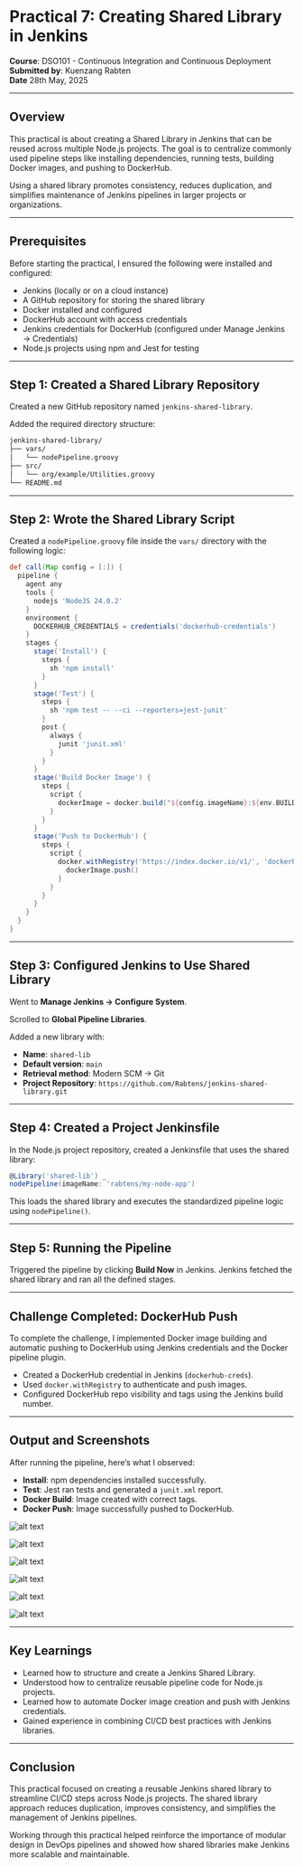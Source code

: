 # Practical 7: Creating Shared Library in Jenkins

**Course**: DSO101 - Continuous Integration and Continuous Deployment  
**Submitted by**: Kuenzang Rabten  
**Date** 28th May, 2025  

---

## Overview

This practical is about creating a Shared Library in Jenkins that can be reused across multiple Node.js projects. The goal is to centralize commonly used pipeline steps like installing dependencies, running tests, building Docker images, and pushing to DockerHub.

Using a shared library promotes consistency, reduces duplication, and simplifies maintenance of Jenkins pipelines in larger projects or organizations.

---

## Prerequisites

Before starting the practical, I ensured the following were installed and configured:

- Jenkins (locally or on a cloud instance)
- A GitHub repository for storing the shared library
- Docker installed and configured
- DockerHub account with access credentials
- Jenkins credentials for DockerHub (configured under Manage Jenkins → Credentials)
- Node.js projects using npm and Jest for testing

---

## Step 1: Created a Shared Library Repository

Created a new GitHub repository named `jenkins-shared-library`.

Added the required directory structure:

```bash
jenkins-shared-library/
├── vars/
│   └── nodePipeline.groovy
├── src/
│   └── org/example/Utilities.groovy
└── README.md
````

---

## Step 2: Wrote the Shared Library Script

Created a `nodePipeline.groovy` file inside the `vars/` directory with the following logic:

```groovy
def call(Map config = [:]) {
  pipeline {
    agent any
    tools {
      nodejs 'NodeJS 24.0.2'
    }
    environment {
      DOCKERHUB_CREDENTIALS = credentials('dockerhub-credentials')
    }
    stages {
      stage('Install') {
        steps {
          sh 'npm install'
        }
      }
      stage('Test') {
        steps {
          sh 'npm test -- --ci --reporters=jest-junit'
        }
        post {
          always {
            junit 'junit.xml'
          }
        }
      }
      stage('Build Docker Image') {
        steps {
          script {
            dockerImage = docker.build("${config.imageName}:${env.BUILD_NUMBER}")
          }
        }
      }
      stage('Push to DockerHub') {
        steps {
          script {
            docker.withRegistry('https://index.docker.io/v1/', 'dockerhub-creds') {
              dockerImage.push()
            }
          }
        }
      }
    }
  }
}
```

---

## Step 3: Configured Jenkins to Use Shared Library

Went to **Manage Jenkins → Configure System**.

Scrolled to **Global Pipeline Libraries**.

Added a new library with:

* **Name**: `shared-lib`
* **Default version**: `main`
* **Retrieval method**: Modern SCM → Git
* **Project Repository**: `https://github.com/Rabtens/jenkins-shared-library.git`

---

## Step 4: Created a Project Jenkinsfile

In the Node.js project repository, created a Jenkinsfile that uses the shared library:

```groovy
@Library('shared-lib') _
nodePipeline(imageName: 'rabtens/my-node-app')
```

This loads the shared library and executes the standardized pipeline logic using `nodePipeline()`.

---

## Step 5: Running the Pipeline

Triggered the pipeline by clicking **Build Now** in Jenkins. Jenkins fetched the shared library and ran all the defined stages.

---

## Challenge Completed: DockerHub Push

To complete the challenge, I implemented Docker image building and automatic pushing to DockerHub using Jenkins credentials and the Docker pipeline plugin.

* Created a DockerHub credential in Jenkins (`dockerhub-creds`).
* Used `docker.withRegistry` to authenticate and push images.
* Configured DockerHub repo visibility and tags using the Jenkins build number.

---

## Output and Screenshots

After running the pipeline, here’s what I observed:

* **Install**: npm dependencies installed successfully.
* **Test**: Jest ran tests and generated a `junit.xml` report.
* **Docker Build**: Image created with correct tags.
* **Docker Push**: Image successfully pushed to DockerHub.

![alt text](<outputimages/Screenshot from 2025-05-30 20-58-32.png>)

![alt text](<outputimages/Screenshot from 2025-05-30 21-17-21.png>)

![alt text](<outputimages/Screenshot from 2025-05-31 09-10-48.png>)

![alt text](<outputimages/Screenshot from 2025-05-31 09-12-05.png>)

![alt text](<outputimages/Screenshot from 2025-05-31 09-12-25.png>)

![alt text](<outputimages/Screenshot from 2025-05-31 09-15-04.png>)

---

## Key Learnings

* Learned how to structure and create a Jenkins Shared Library.
* Understood how to centralize reusable pipeline code for Node.js projects.
* Learned how to automate Docker image creation and push with Jenkins credentials.
* Gained experience in combining CI/CD best practices with Jenkins libraries.

---

## Conclusion

This practical focused on creating a reusable Jenkins shared library to streamline CI/CD steps across Node.js projects. The shared library approach reduces duplication, improves consistency, and simplifies the management of Jenkins pipelines.

Working through this practical helped reinforce the importance of modular design in DevOps pipelines and showed how shared libraries make Jenkins more scalable and maintainable.


